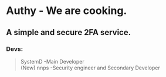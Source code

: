 # Authy - We are cooking.  
## A simple and secure 2FA service.
### Devs:  
> SystemD -Main Developer  
> (New) nnps -Security engineer and Secondary Developer
